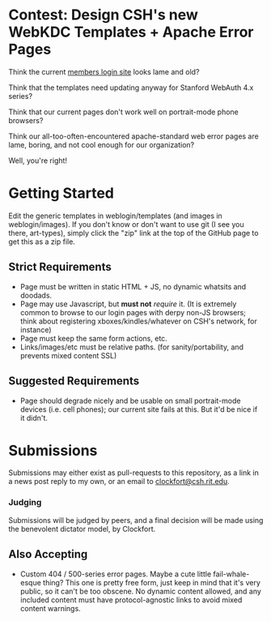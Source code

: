 Contest: Design CSH's new WebKDC Templates + Apache Error Pages
============

Think the current [members login site](http://webauth.csh.rit.edu) looks lame and old?

Think that the templates need updating anyway for Stanford WebAuth 4.x series?

Think that our current pages don't work well on portrait-mode phone browsers?

Think our all-too-often-encountered apache-standard web error pages are lame, boring, and not cool enough for our organization?

Well, you're right!

# Getting Started #

Edit the generic templates in weblogin/templates (and images in weblogin/images).
If you don't know or don't want to use git (I see you there, art-types), simply click the "zip" link at the top of the GitHub page to get this as a zip file.

## Strict Requirements ##

* Page must be written in static HTML + JS, no dynamic whatsits and doodads.
* Page may use Javascript, but **must not** _require_ it. (It is extremely common to browse to our login pages with derpy non-JS browsers; think about registering xboxes/kindles/whatever on CSH's network, for instance)
* Page must keep the same form actions, etc.
* Links/images/etc must be relative paths. (for sanity/portability, and prevents mixed content SSL)

## Suggested Requirements ##

* Page should degrade nicely and be usable on small portrait-mode devices (i.e. cell phones); our current site fails at this. But it'd be nice if it didn't.


# Submissions #

Submissions may either exist as pull-requests to this repository, as a link in a news post reply to my own, or an email to clockfort@csh.rit.edu.

### Judging ###

Submissions will be judged by peers, and a final decision will be made using the benevolent dictator model, by Clockfort.

## Also Accepting ##

* Custom 404 / 500-series error pages. Maybe a cute little fail-whale-esque thing? This one is pretty free form, just keep in mind that it's very public, so it can't be too obscene. No dynamic content allowed, and any included content must have protocol-agnostic links to avoid mixed content warnings.
